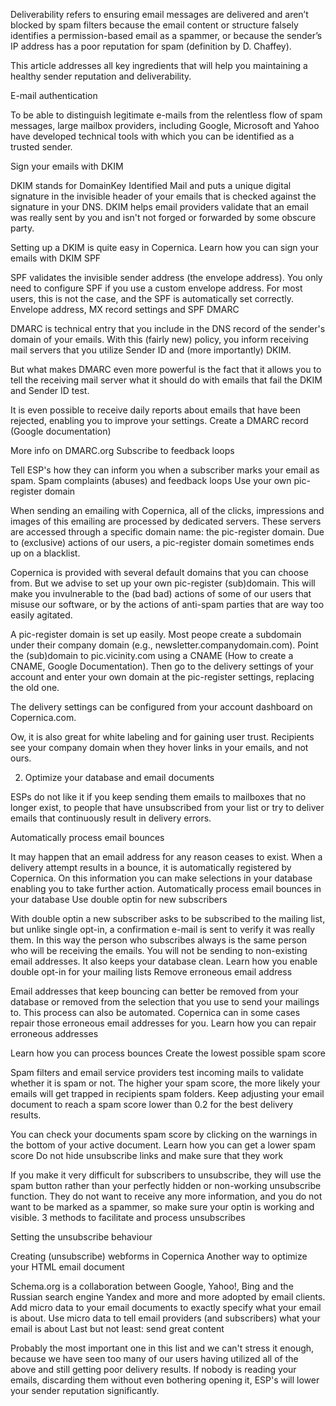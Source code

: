 Deliverability refers to ensuring email messages are delivered and aren’t blocked by spam filters because the email content or structure falsely identifies a permission-based email as a spammer, or because the sender’s IP address has a poor reputation for spam (definition by D. Chaffey).

This article addresses all key ingredients that will help you maintaining a healthy sender reputation and deliverability.

E-mail authentication

To be able to distinguish legitimate e-mails from the relentless flow of spam messages, large mailbox providers, including Google, Microsoft and Yahoo have developed technical tools with which you can be identified as a trusted sender.

Sign your emails with DKIM

DKIM stands for DomainKey Identified Mail and puts a unique digital signature in the invisible header of your emails that is checked against the signature in your DNS. DKIM helps email providers validate that an email was really sent by you and isn't not forged or forwarded by some obscure party.

Setting up a DKIM is quite easy in Copernica.
 Learn how you can sign your emails with DKIM
SPF

SPF validates the invisible sender address (the envelope address). You only need to configure SPF if you use a custom envelope address. For most users, this is not the case, and the SPF is automatically set correctly.
 Envelope address, MX record settings and SPF
DMARC

DMARC is technical entry that you include in the DNS record of the sender's domain of your emails. With this (fairly new) policy, you inform receiving mail servers that you utilize Sender ID and (more importantly) DKIM.

But what makes DMARC even more powerful is the fact that it allows you to tell the receiving mail server what it should do with emails that fail the DKIM and Sender ID test.

It is even possible to receive daily reports about emails that have been rejected, enabling you to improve your settings.
 Create a DMARC record (Google documentation)

 More info on DMARC.org
Subscribe to feedback loops

Tell ESP's how they can inform you when a subscriber marks your email as spam.
Spam complaints (abuses) and feedback loops
Use your own pic-register domain

When sending an emailing with Copernica, all of the clicks, impressions and images of this emailing are processed by dedicated servers. These servers are accessed through a specific domain name: the pic-register domain. Due to (exclusive) actions of our users, a pic-register domain sometimes ends up on a blacklist.

Copernica is provided with several default domains that you can choose from. But we advise to set up your own pic-register (sub)domain. This will make you invulnerable to the (bad bad) actions of some of our users that misuse our software, or by the actions of anti-spam parties that are way too easily agitated.

A pic-register domain is set up easily. Most peope create a subdomain under their company domain (e.g., newsletter.companydomain.com). Point the (sub)domain to pic.vicinity.com using a CNAME (How to create a CNAME, Google Documentation). Then go to the delivery settings of your account and enter your own domain at the pic-register settings, replacing the old one.

The delivery settings can be configured from your account dashboard on Copernica.com.

Ow, it is also great for white labeling and for gaining user trust. Recipients see your company domain when they hover links in your emails, and not ours.

2. Optimize your database and email documents

ESPs do not like it if you keep sending them emails to mailboxes that no longer exist, to people that have unsubscribed from your list or try to deliver emails that continuously result in delivery errors.

Automatically process email bounces

It may happen that an email address for any reason ceases to exist. When a delivery attempt results in a bounce, it is automatically registered by Copernica. On this information you can make selections in your database enabling you to take further action.
 Automatically process email bounces in your database
Use double optin for new subscribers

With double optin a new subscriber asks to be subscribed to the mailing list, but unlike single opt-in, a confirmation e-mail is sent to verify it was really them. In this way the person who subscribes always is the same person who will be receiving the emails. You will not be sending to non-existing email addresses. It also keeps your database clean.
 Learn how you enable double opt-in for your mailing lists
Remove erroneous email address

Email addresses that keep bouncing can better be removed from your database or removed from the selection that you use to send your mailings to. This process can also be automated. Copernica can in some cases repair those erroneous email addresses for you.
 Learn how you can repair erroneous addresses

 Learn how you can process bounces
Create the lowest possible spam score

 Spam filters and email service providers test incoming mails to validate whether it is spam or not. The higher your spam score, the more likely your emails will get trapped in recipients spam folders. Keep adjusting your email document to reach a spam score lower than 0.2 for the best delivery results.

You can check your documents spam score by clicking on the warnings in the bottom of your active document.
 Learn how you can get a lower spam score
Do not hide unsubscribe links and make sure that they work

If you make it very difficult for subscribers to unsubscribe, they will use the spam button rather than your perfectly hidden or non-working unsubscribe function. They do not want to receive any more information, and you do not want to be marked as a spammer, so make sure your optin is working and visible.
 3 methods to facilitate and process unsubscribes

 Setting the unsubscribe behaviour

 Creating (unsubscribe) webforms in Copernica
Another way to optimize your HTML email document

Schema.org is a collaboration between Google, Yahoo!, Bing and the Russian search engine Yandex and more and more adopted by email clients. Add micro data to your email documents to exactly specify what your email is about.
 Use micro data to tell email providers (and subscribers) what your email is about
Last but not least: send great content

 Probably the most important one in this list and we can't stress it enough, because we have seen too many of our users having utilized all of the above and still getting poor delivery results. If nobody is reading your emails, discarding them without even bothering opening it, ESP's will lower your sender reputation significantly.